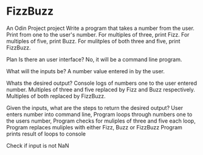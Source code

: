 # FizzBuzz

An Odin Project project
Write a program that takes a number from the user. Print from one to the user's number. For multiples of three, print Fizz. For multiples of five, print Buzz. For mulitples of both three and five, print FizzBuzz.

Plan
Is there an user interface?
No, it will be a command line program.

What will the inputs be?
A number value entered in by the user.

Whats the desired output?
Console logs of numbers one to the user entered number. Multiples of three and five replaced by Fizz and Buzz respectively. Multiples of both replaced by FizzBuzz.

Given the inputs, what are the steps to return the desired output?
User enters number into command line,
Program loops through numbers one to the users number,
Program checks for muliples of three and five each loop,
Program replaces muliples with either Fizz, Buzz or FizzBuzz
Program prints result of loops to console

Check if input is not NaN
